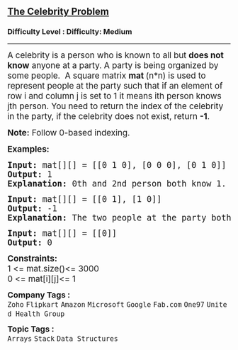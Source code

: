 <h2><a href="https://www.geeksforgeeks.org/problems/the-celebrity-problem/1?itm_source=geeksforgeeks&itm_medium=article&itm_campaign=practice_card">The Celebrity Problem</a></h2><h3>Difficulty Level : Difficulty: Medium</h3><hr><div class="problems_problem_content__Xm_eO"><p><span style="font-size: 14pt;">A celebrity is a person who is known to all but <strong>does not know</strong> anyone at a party. A party is being organized by some people.&nbsp; A square matrix <strong>mat </strong>(n*n)&nbsp;is used to represent people at the party such that if an element of row i and column j is set to 1 it means ith person knows jth person.&nbsp;You need to return the index of the celebrity in the party, if the celebrity does not exist, return&nbsp;<strong>-1</strong>.</span></p>
<p><span style="font-size: 14pt;"><strong>Note:</strong> Follow 0-based indexing.</span></p>
<p><span style="font-size: 14pt;"><strong>Examples:</strong></span></p>
<pre><span style="font-size: 14pt;"><strong>Input: </strong>mat[][] = [[0 1 0], [0 0 0], [0 1 0]]
<strong>Output:</strong> 1
<strong>Explanation: </strong>0th and 2nd person both know 1. Therefore, 1 is the celebrity. </span></pre>
<pre><span style="font-size: 14pt;"><strong>Input: </strong>mat[][] = [[0 1], [1 0]]
<strong>Output:</strong> -1
<strong>Explanation: </strong>The two people at the party both know each other. None of them is a celebrity.</span></pre>
<pre><span style="font-size: 14pt;"><strong>Input: </strong>mat[][] = [[0]]
<strong>Output:</strong> 0</span></pre>
<p><span style="font-size: 14pt;"><strong>Constraints:</strong><br>1 &lt;= mat.size()&lt;= 3000<br>0 &lt;= mat[i][j]&lt;= 1</span></p></div><p><span style=font-size:18px><strong>Company Tags : </strong><br><code>Zoho</code>&nbsp;<code>Flipkart</code>&nbsp;<code>Amazon</code>&nbsp;<code>Microsoft</code>&nbsp;<code>Google</code>&nbsp;<code>Fab.com</code>&nbsp;<code>One97</code>&nbsp;<code>United Health Group</code>&nbsp;<br><p><span style=font-size:18px><strong>Topic Tags : </strong><br><code>Arrays</code>&nbsp;<code>Stack</code>&nbsp;<code>Data Structures</code>&nbsp;